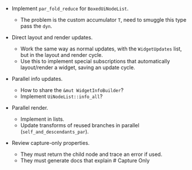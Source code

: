 * Implement `par_fold_reduce` for `BoxedUiNodeList`.
    - The problem is the custom accumulator `T`, need to smuggle this type pass the `dyn`.

* Direct layout and render updates.
    - Work the same way as normal updates, with the `WidgetUpdates` list, but in the layout and render cycle.
    - Use this to implement special subscriptions that automatically layout/render a widget, saving an update
      cycle.

* Parallel info updates.
    - How to share the `&mut WidgetInfoBuilder`?
    - Implement `UiNodeList::info_all`?

* Parallel render.
    - Implement in lists.
    - Update transforms of reused branches in parallel (`self_and_descendants_par`).
       
* Review capture-only properties.
    - They must return the child node and trace an error if used.
    - They must generate docs that explain # Capture Only